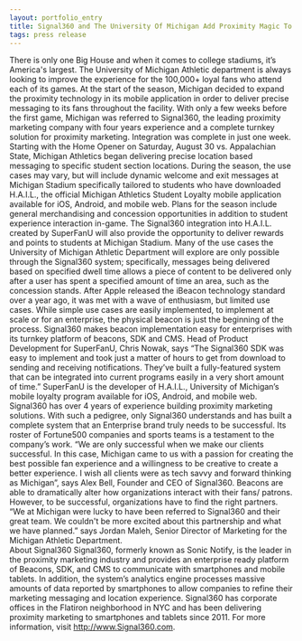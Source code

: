 ```yaml
---
layout: portfolio_entry
title: Signal360 and The University Of Michigan Add Proximity Magic To The Big House
tags: press release
---
```


There is only one Big House and when it comes to college stadiums, it’s America's largest. The University of Michigan Athletic department is always looking to improve the experience for the 100,000+ loyal fans who attend each of its games. At the start of the season, Michigan decided to expand the proximity technology in its mobile application in order to deliver precise messaging to its fans throughout the facility. With only a few weeks before the first game, Michigan was referred to Signal360, the leading proximity marketing company with four years experience and a complete turnkey solution for proximity marketing. Integration was complete in just one week.
<br>
Starting with the Home Opener on Saturday, August 30 vs. Appalachian State, Michigan Athletics began delivering precise location based messaging to specific student section locations. During the season, the use cases may vary, but will include dynamic welcome and exit messages at Michigan Stadium specifically tailored to students who have downloaded H.A.I.L., the official Michigan Athletics Student Loyalty mobile application available for iOS, Android, and mobile web. Plans for the season include general merchandising and concession opportunities in addition to student experience interaction in-game. The Signal360 integration into H.A.I.L. created by SuperFanU will also provide the opportunity to deliver rewards and points to students at Michigan Stadium. Many of the use cases the University of Michigan Athletic Department will explore are only possible through the Signal360 system; specifically, messages being delivered based on specified dwell time allows a piece of content to be delivered only after a user has spent a specified amount of time an area, such as the concession stands.
After Apple released the iBeacon technology standard over a year ago, it was met with a wave of enthusiasm, but limited use cases. While simple use cases are easily implemented, to implement at scale or for an enterprise, the physical beacon is just the beginning of the process. Signal360 makes beacon implementation easy for enterprises with its turnkey platform of beacons, SDK and CMS. Head of Product Development for SuperFanU, Chris Nowak, says “The Signal360 SDK was easy to implement and took just a matter of hours to get from download to sending and receiving notifications. They’ve built a fully-featured system that can be integrated into current programs easily in a very short amount of time.” SuperFanU is the developer of H.A.I.L., University of Michigan’s mobile loyalty program available for iOS, Android, and mobile web.
<br>
Signal360 has over 4 years of experience building proximity marketing solutions. With such a pedigree, only Signal360 understands and has built a complete system that an Enterprise brand truly needs to be successful. Its roster of Fortune500 companies and sports teams is a testament to the company’s work. “We are only successful when we make our clients successful. In this case, Michigan came to us with a passion for creating the best possible fan experience and a willingness to be creative to create a better experience. I wish all clients were as tech savvy and forward thinking as Michigan”, says Alex Bell, Founder and CEO of Signal360.
Beacons are able to dramatically alter how organizations interact with their fans/ patrons. However, to be successful, organizations have to find the right partners. “We at Michigan were lucky to have been referred to Signal360 and their great team. We couldn't be more excited about this partnership and what we have planned.” says Jordan Maleh, Senior Director of Marketing for the Michigan Athletic Department.
<br>
About Signal360
Signal360, formerly known as Sonic Notify, is the leader in the proximity marketing industry and provides an enterprise ready platform of Beacons, SDK, and CMS to communicate with smartphones and mobile tablets. In addition, the system’s analytics engine processes massive amounts of data reported by smartphones to allow companies to refine their marketing messaging and location experience. Signal360 has corporate offices in the Flatiron neighborhood in NYC and has been delivering proximity marketing to smartphones and tablets since 2011. For more information, visit http://www.Signal360.com.
